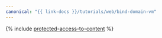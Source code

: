 ```yaml
---
canonical: "{{ link-docs }}/tutorials/web/bind-domain-vm"
---
```


{% include [protected-access-to-content](../../_tutorials/applied/bind-domain-vm.md) %}